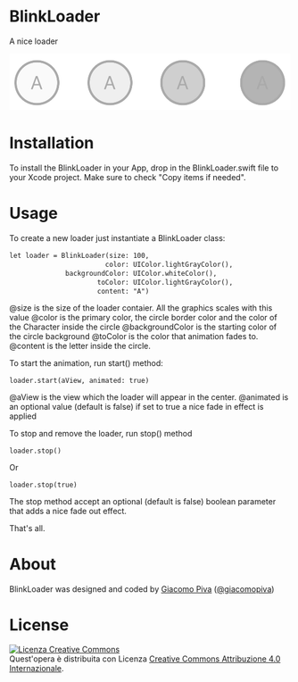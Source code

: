 BlinkLoader
=====
A nice loader 

<img src="https://raw.githubusercontent.com/giacomopiva/BlinkLoader/master/screenshot.jpg" alt="BlinkLoader" style="max-width:100%;">

Installation
==========
To install the BlinkLoader in your App, drop in the BlinkLoader.swift file to your Xcode project. 
Make sure to check "Copy items if needed".

Usage
=======
To create a new loader just instantiate a BlinkLoader class:

    let loader = BlinkLoader(size: 100,
                            color: UIColor.lightGrayColor(),
                  backgroundColor: UIColor.whiteColor(),
                          toColor: UIColor.lightGrayColor(),
                          content: "A")

@size is the size of the loader contaier. All the graphics scales with this value
@color is the primary color, the circle border color and the color of the Character inside the circle
@backgroundColor is the starting color of the circle background
@toColor is the color that animation fades to.
@content is the letter inside the circle.

To start the animation, run start() method:

    loader.start(aView, animated: true)

@aView is the view which the loader will appear in the center.
@animated is an optional value (default is false) if set to true a nice fade in effect is applied

To stop and remove the loader, run stop() method
 
    loader.stop()

Or 

    loader.stop(true)

  The stop method accept an optional (default is false) boolean parameter that adds a nice fade out effect.

That's all.  

About
=====
BlinkLoader was designed and coded by <a href="http://www.giacomopiva.com">Giacomo Piva</a> (<a href="https://twitter.com/giacomopiva">@giacomopiva</a>)

License
======
<a rel="license" href="http://creativecommons.org/licenses/by/4.0/"><img alt="Licenza Creative Commons" style="border-width:0" src="https://i.creativecommons.org/l/by/4.0/88x31.png" /></a><br />Quest'opera è distribuita con Licenza <a rel="license" href="http://creativecommons.org/licenses/by/4.0/">Creative Commons Attribuzione 4.0 Internazionale</a>.
